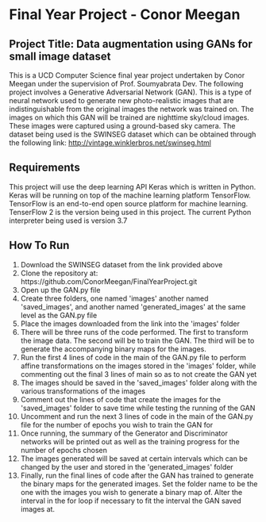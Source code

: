 # Final Year Project - Conor Meegan
## Project Title: Data augmentation using GANs for small image dataset
This is a UCD Computer Science final year project undertaken 
by Conor Meegan under the supervision of Prof. Soumyabrata Dev. 
The following project involves a Generative Adversarial Network 
(GAN). This is a type of neural network used to generate new 
photo-realistic images that are indistinguishable from the 
original images the network was trained on. The images on which 
this GAN will be trained are nighttime sky/cloud images. These 
images were captured using a ground-based sky camera. The dataset 
being used is the SWINSEG dataset which can be obtained through 
the following link: http://vintage.winklerbros.net/swinseg.html 

## Requirements
This project will use the deep learning API Keras which is 
written in Python. Keras will be running on top of the machine 
learning platform TensorFlow. TensorFlow is an end-to-end open 
source platform for machine learning. TenserFlow 2 is the 
version being used in this project. The current Python 
interpreter being used is version 3.7

## How To Run
<ol>
    <li>Download the SWINSEG dataset from the link provided above</li>
    <li>Clone the repository at:
    https://github.com/ConorMeegan/FinalYearProject.git</li>
    <li>Open up the GAN.py file</li>
    <li>Create three folders, one named 'images' another named 
    'saved_images', and another named 'generated_images' 
    at the same level as the GAN.py file</li>
    <li>Place the images downloaded from the link into the 'images' folder</li>
    <li>There will be three runs of the code performed. 
    The first to transform the image data. The second will be to train the GAN.
    The third will be to generate the accompanying binary maps for the images.</li>
    <li>Run the first 4 lines of code in the main of the GAN.py file 
    to perform affine transformations on the images stored in the 'images' folder, 
    while commenting out the final 3 lines of main so as to not create the GAN yet</li>
    <li>The images should be saved in the 'saved_images' folder along with 
    the various transformations of the images</li>
    <li>Comment out the lines of code that create the images for 
    the 'saved_images' folder to save time while testing the running of the GAN</li>
    <li>Uncomment and run the next 3 lines of code in the main of the GAN.py file for 
    the number of epochs you wish to train the GAN for</li>
    <li>Once running, the summary of the Generator and Discriminator 
    networks will be printed out as well as the training progress for the number 
    of epochs chosen</li>
    <li>The images generated will be saved at certain intervals which can be changed
     by the user and stored in the 'generated_images' folder</li>
    <li>Finally, run the final lines of code after the GAN has trained to generate 
    the binary maps for the generated images. Set the folder name to be the one with
    the images you wish to generate a binary map of. Alter the interval in the for
    loop if necessary to fit the interval the GAN saved images at.</li>
</ol> 
